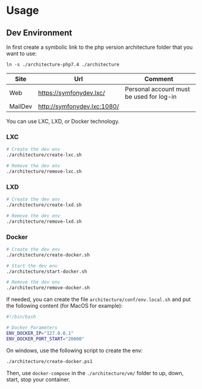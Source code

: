 # Usage

## Dev Environment

In first create a symbolic link to the php version architecture folder that you want to use:

```shell script
ln -s ./architecture-php7.4 ./architecture
```

| Site | Url | Comment |
|------|-----|---------|
| Web     | https://symfonydev.lxc/     | Personal account must be used for log-in | 
| MailDev | http://symfonydev.lxc:1080/ |  |

You can use LXC, LXD, or Docker technology.

### LXC

```bash
# Create the dev env
./architecture/create-lxc.sh

# Remove the dev env
./architecture/remove-lxc.sh
```

### LXD

```bash
# Create the dev env
./architecture/create-lxd.sh

# Remove the dev env
./architecture/remove-lxd.sh
```

### Docker

```bash
# Create the dev env
./architecture/create-docker.sh

# Start the dev env
./architecture/start-docker.sh

# Remove the dev env
./architecture/remove-docker.sh
```

If needed, you can create the file `architecture/conf/env.local.sh` and put the following content (for MacOS for example):

```bash
#!/bin/bash

# Docker Parameters
ENV_DOCKER_IP="127.0.0.1"
ENV_DOCKER_PORT_START="20000"
```

On windows, use the following script to create the env:

```bash
./architecture/create-docker.ps1
```

Then, use `docker-compose` in the `./architecture/vm/` folder to up, down, start, stop your container.
